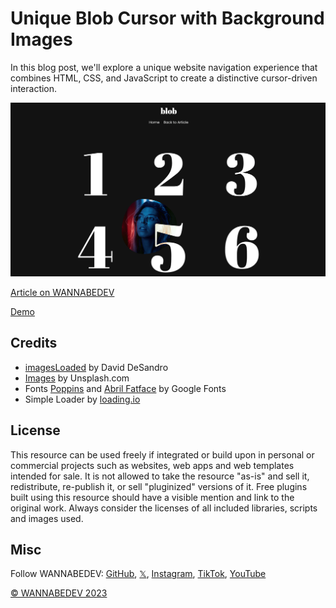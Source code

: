 # Unique Blob Cursor with Background Images

In this blog post, we'll explore a unique website navigation experience that combines HTML, CSS, and JavaScript to create a distinctive cursor-driven interaction. 

![Blob Cursor with Background Images](/assets/img/unique-blob-cursor-with-background-images.png)

[Article on WANNABEDEV](https://wannabedev.io/tutorials/unique-blob-cursor-with-background-images)

[Demo](https://wannabedev.io/_posts/unique-blob-cursor-with-background-images/demo/index.html)

## Credits
- [imagesLoaded](https://imagesloaded.desandro.com/) by David DeSandro
- [Images](https://unsplash.com/) by Unsplash.com
- Fonts [Poppins](https://fonts.google.com/specimen/Poppins) and [Abril Fatface](https://fonts.google.com/specimen/Abril+Fatface) by Google Fonts
- Simple Loader by [loading.io](https://loading.io/css/)

## License
This resource can be used freely if integrated or build upon in personal or commercial projects such as websites, web apps and web templates intended for sale. It is not allowed to take the resource "as-is" and sell it, redistribute, re-publish it, or sell "pluginized" versions of it. Free plugins built using this resource should have a visible mention and link to the original work. Always consider the licenses of all included libraries, scripts and images used.

## Misc

Follow WANNABEDEV: [GitHub](https://github.com/wannabedevio), [𝕏](https://twitter.com/wannabedev_io), [Instagram](https://www.instagram.com/wannabedev.io/), [TikTok](https://www.tiktok.com/@wannabedev.io), [YouTube](https://www.youtube.com/@wannabedev-io) 

[© WANNABEDEV 2023](https://wannabedev.io)